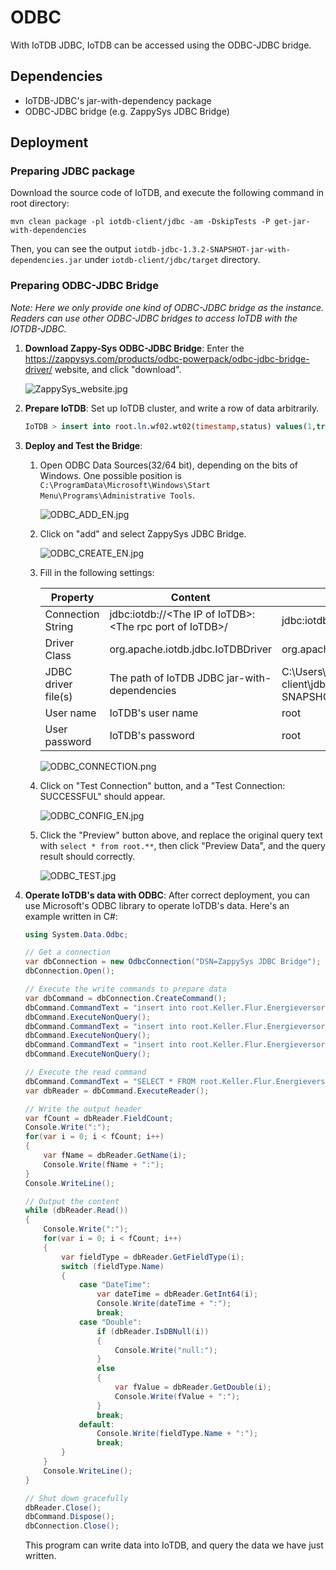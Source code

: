 <!--

    Licensed to the Apache Software Foundation (ASF) under one
    or more contributor license agreements.  See the NOTICE file
    distributed with this work for additional information
    regarding copyright ownership.  The ASF licenses this file
    to you under the Apache License, Version 2.0 (the
    "License"); you may not use this file except in compliance
    with the License.  You may obtain a copy of the License at
    
        http://www.apache.org/licenses/LICENSE-2.0
    
    Unless required by applicable law or agreed to in writing,
    software distributed under the License is distributed on an
    "AS IS" BASIS, WITHOUT WARRANTIES OR CONDITIONS OF ANY
    KIND, either express or implied.  See the License for the
    specific language governing permissions and limitations
    under the License.

-->

# ODBC
With IoTDB JDBC, IoTDB can be accessed using the ODBC-JDBC bridge.

## Dependencies
* IoTDB-JDBC's jar-with-dependency package
* ODBC-JDBC bridge (e.g. ZappySys JDBC Bridge)

## Deployment
### Preparing JDBC package
Download the source code of IoTDB, and execute the following command in root directory:
```shell
mvn clean package -pl iotdb-client/jdbc -am -DskipTests -P get-jar-with-dependencies
```
Then, you can see the output `iotdb-jdbc-1.3.2-SNAPSHOT-jar-with-dependencies.jar` under `iotdb-client/jdbc/target` directory.

### Preparing ODBC-JDBC Bridge
*Note: Here we only provide one kind of ODBC-JDBC bridge as the instance. Readers can use other ODBC-JDBC bridges to access IoTDB with the IOTDB-JDBC.*
1.  **Download Zappy-Sys ODBC-JDBC Bridge**:
    Enter the https://zappysys.com/products/odbc-powerpack/odbc-jdbc-bridge-driver/ website, and click "download".

    ![ZappySys_website.jpg](https://alioss.timecho.com/upload/ZappySys_website.jpg)

2. **Prepare IoTDB**: Set up IoTDB cluster, and write a row of data arbitrarily.
    ```sql
    IoTDB > insert into root.ln.wf02.wt02(timestamp,status) values(1,true)
    ```

3. **Deploy and Test the Bridge**:
    1. Open ODBC Data Sources(32/64 bit), depending on the bits of Windows. One possible position is `C:\ProgramData\Microsoft\Windows\Start Menu\Programs\Administrative Tools`.

       ![ODBC_ADD_EN.jpg](https://alioss.timecho.com/upload/ODBC_ADD_EN.jpg)

    2. Click on "add" and select ZappySys JDBC Bridge.

       ![ODBC_CREATE_EN.jpg](https://alioss.timecho.com/upload/ODBC_CREATE_EN.jpg)

    3. Fill in the following settings:

       | Property            | Content                                                   | Example                                                                                                            |
       |---------------------|-----------------------------------------------------------|--------------------------------------------------------------------------------------------------------------------|
       | Connection String   | jdbc:iotdb://\<The IP of IoTDB>:\<The rpc port of IoTDB>/ | jdbc:iotdb://127.0.0.1:6667/                                                                                       |
       | Driver Class        | org.apache.iotdb.jdbc.IoTDBDriver                         | org.apache.iotdb.jdbc.IoTDBDriver                                                                                  |
       | JDBC driver file(s) | The path of IoTDB JDBC jar-with-dependencies              | C:\Users\13361\Documents\GitHub\iotdb\iotdb-client\jdbc\target\iotdb-jdbc-1.3.2-SNAPSHOT-jar-with-dependencies.jar |
       | User name           | IoTDB's user name                                         | root                                                                                                               |
       | User password       | IoTDB's password                                          | root                                                                                                               |

       ![ODBC_CONNECTION.png](https://alioss.timecho.com/upload/ODBC_CONNECTION.png)

    4. Click on "Test Connection" button, and a "Test Connection: SUCCESSFUL" should appear.

       ![ODBC_CONFIG_EN.jpg](https://alioss.timecho.com/upload/ODBC_CONFIG_EN.jpg)

    5. Click the "Preview" button above, and replace the original query text with `select * from root.**`, then click "Preview Data", and the query result should correctly.

       ![ODBC_TEST.jpg](https://alioss.timecho.com/upload/ODBC_TEST.jpg)

4. **Operate IoTDB's data with ODBC**: After correct deployment, you can use Microsoft's ODBC library to operate IoTDB's data. Here's an example written in C#:
    ```C#
    using System.Data.Odbc;
    
    // Get a connection
    var dbConnection = new OdbcConnection("DSN=ZappySys JDBC Bridge");
    dbConnection.Open();
    
    // Execute the write commands to prepare data
    var dbCommand = dbConnection.CreateCommand();
    dbCommand.CommandText = "insert into root.Keller.Flur.Energieversorgung(time, s1) values(1715670861634, 1)";
    dbCommand.ExecuteNonQuery();
    dbCommand.CommandText = "insert into root.Keller.Flur.Energieversorgung(time, s2) values(1715670861634, true)";
    dbCommand.ExecuteNonQuery();
    dbCommand.CommandText = "insert into root.Keller.Flur.Energieversorgung(time, s3) values(1715670861634, 3.1)";
    dbCommand.ExecuteNonQuery();
    
    // Execute the read command
    dbCommand.CommandText = "SELECT * FROM root.Keller.Flur.Energieversorgung";
    var dbReader = dbCommand.ExecuteReader();
    
    // Write the output header
    var fCount = dbReader.FieldCount;
    Console.Write(":");
    for(var i = 0; i < fCount; i++)
    {
        var fName = dbReader.GetName(i);
        Console.Write(fName + ":");
    }
    Console.WriteLine();
    
    // Output the content
    while (dbReader.Read())
    {
        Console.Write(":");
        for(var i = 0; i < fCount; i++) 
        {
            var fieldType = dbReader.GetFieldType(i);
            switch (fieldType.Name)
            {
                case "DateTime":
                    var dateTime = dbReader.GetInt64(i);
                    Console.Write(dateTime + ":");
                    break;
                case "Double":
                    if (dbReader.IsDBNull(i)) 
                    {
                        Console.Write("null:");
                    }
                    else 
                    {
                        var fValue = dbReader.GetDouble(i);
                        Console.Write(fValue + ":");
                    }   
                    break;
                default:
                    Console.Write(fieldType.Name + ":");
                    break;
            }
        }
        Console.WriteLine();
    }
    
    // Shut down gracefully
    dbReader.Close();
    dbCommand.Dispose();
    dbConnection.Close();
    ```
   This program can write data into IoTDB, and query the data we have just written.
